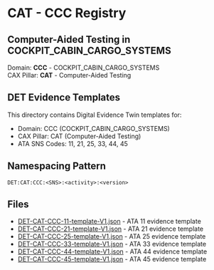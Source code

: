 # CAT - CCC Registry

## Computer-Aided Testing in COCKPIT_CABIN_CARGO_SYSTEMS

Domain: **CCC** - COCKPIT_CABIN_CARGO_SYSTEMS  
CAX Pillar: **CAT** - Computer-Aided Testing

## DET Evidence Templates

This directory contains Digital Evidence Twin templates for:
- Domain: CCC (COCKPIT_CABIN_CARGO_SYSTEMS)
- CAX Pillar: CAT (Computer-Aided Testing)
- ATA SNS Codes: 11, 21, 25, 33, 44, 45

## Namespacing Pattern
```
DET:CAT:CCC:<SNS>:<activity>:<version>
```

## Files
- [DET-CAT-CCC-11-template-V1.json](DET-CAT-CCC-11-template-V1.json) - ATA 11 evidence template
- [DET-CAT-CCC-21-template-V1.json](DET-CAT-CCC-21-template-V1.json) - ATA 21 evidence template
- [DET-CAT-CCC-25-template-V1.json](DET-CAT-CCC-25-template-V1.json) - ATA 25 evidence template
- [DET-CAT-CCC-33-template-V1.json](DET-CAT-CCC-33-template-V1.json) - ATA 33 evidence template
- [DET-CAT-CCC-44-template-V1.json](DET-CAT-CCC-44-template-V1.json) - ATA 44 evidence template
- [DET-CAT-CCC-45-template-V1.json](DET-CAT-CCC-45-template-V1.json) - ATA 45 evidence template
